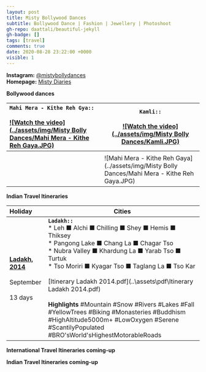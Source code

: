 ```yaml
---
layout: post
title: Misty Bollywood Dances
subtitle: Bollywood Dance | Fashion | Jewellery | Photoshoot
gh-repo: daattali/beautiful-jekyll
gh-badge: []
tags: [travel]
comments: true
date: 2020-08-28 23:22:00 +0000
visible: 1
---
```


**Instagram:** [@mistybollydances](https://www.instagram.com/mistybollydances/)                
**Homepage:** [Misty Diaries](https://tarunpreetkaur.com/)                



**Bollywood dances**

| **`Mahi Mera - Kithe Reh Gya::`**<br /><br />[![Watch the video](../assets/img/Misty Bolly Dances/Mahi Mera - Kithe Reh Gaya.JPG)](https://www.youtube.com/watch?v=X33NRsJI2ss) | **`Kamli::`**<br /><br />[![Watch the video](../assets/img/Misty Bolly Dances/Kamli.JPG)](https://www.youtube.com/watch?v=EluLIRCTyGM) |
| :------ | ------- |
|  |  |
|  | ![Mahi Mera - Kithe Reh Gaya](../assets/img/Misty Bolly Dances/Mahi Mera - Kithe Reh Gaya.JPG) |

**Indian Travel Itineraries**

| Holiday                                                      | Cities                                                       |
| :----------------------------------------------------------- | ------------------------------------------------------------ |
| [**Ladakh, 2014**](https://tarunpreetkaur.com/Misty-Travel-Diaries-Ladakh2014.html)<br /><br />September<br /><br />13 days | **`Ladakh::`**<br />* Leh **■** Alchi **■** Chilling **■** Shey **■** Hemis **■** Thiksey<br />* Pangong Lake **■** Chang La **■** Chagar Tso<br />* Nubra Valley **■** Khardung La **■** Yarab Tso **■** Turtuk<br />* Tso Moriri **■** Kyagar Tso **■** Taglang La **■** Tso Kar<br /><br />[Itinerary Ladakh 2014.pdf](..\assets\pdf\Itinerary Ladakh 2014.pdf)<br /><br />**Highlights** #Mountain #Snow #Rivers #Lakes #Fall #YellowTrees #Biking #Monasteries #Buddhism #HighAltitude5000m+ #LowOxygen #Serene #ScantilyPopulated #BRO'sWorld'sHighestMotorableRoads |

**International Travel Itineraries  coming-up**

**Indian Travel Itineraries coming-up**



